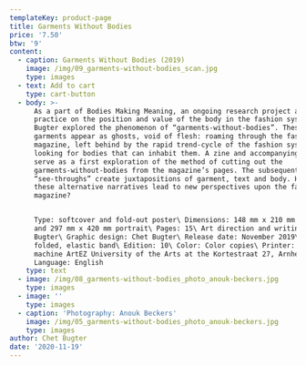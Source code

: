 ```yaml
---
templateKey: product-page
title: Garments Without Bodies
price: '7.50'
btw: '9'
content:
  - caption: Garments Without Bodies (2019)
    image: /img/09_garments-without-bodies_scan.jpg
    type: images
  - text: Add to cart
    type: cart-button
  - body: >-
      As a part of Bodies Making Meaning, an ongoing research project and
      practice on the position and value of the body in the fashion system, Chet
      Bugter explored the phenomenon of “garments-without-bodies”. These “empty”
      garments appear as ghosts, void of flesh: roaming through the fashion
      magazine, left behind by the rapid trend-cycle of the fashion system,
      looking for bodies that can inhabit them. A zine and accompanying poster
      serve as a first exploration of the method of cutting out the
      garments-without-bodies from the magazine’s pages. The subsequent
      “see-throughs” create juxtapositions of garment, text and body. How can
      these alternative narratives lead to new perspectives upon the fashion
      magazine? 


      Type: softcover and fold-out poster\ Dimensions: 148 mm x 210 mm portrait
      and 297 mm x 420 mm portrait\ Pages: 15\ Art direction and writing: Chet
      Bugter\ Graphic design: Chet Bugter\ Release date: November 2019\ Binding:
      folded, elastic band\ Edition: 10\ Color: Color copies\ Printer: Copy
      machine ArtEZ University of the Arts at the Kortestraat 27, Arnhem\
      Language: English
    type: text
  - image: /img/08_garments-without-bodies_photo_anouk-beckers.jpg
    type: images
  - image: ''
    type: images
  - caption: 'Photography: Anouk Beckers'
    image: /img/05_garments-without-bodies_photo_anouk-beckers.jpg
    type: images
author: Chet Bugter
date: '2020-11-19'
---
```


